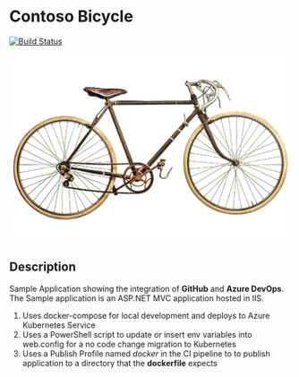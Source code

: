 ﻿# Contoso Bicycle
[![Build Status](https://dev.azure.com/contoso6719/ContosoBicycle/_apis/build/status/RandyPatterson.ContosoBicycle?branchName=main)](https://dev.azure.com/contoso6719/ContosoBicycle/_build/latest?definitionId=1&branchName=main)

![Logo](./images/bike.jpg)

## Description 
Sample Application showing the integration of **GitHub** and **Azure DevOps**.  
The Sample application is an ASP.NET MVC application hosted in IIS. 

1. Uses docker-compose for local development and deploys to Azure Kubernetes Service
1. Uses a PowerShell script to update or insert env variables into web.config for a no code change migration to Kubernetes
1. Uses a Publish Profile named *docker* in the CI pipeline to to publish application to a directory that the **dockerfile** expects

